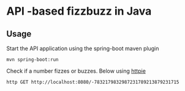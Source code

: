 # API -based fizzbuzz in Java

## Usage
Start the API application using the spring-boot maven plugin

```
mvn spring-boot:run
```
 
Check if a number fizzes or buzzes. Below using [httpie](https://github.com/jkbrzt/httpie/)

```
http GET http://localhost:8080/-7832179832987231789213879231715
```